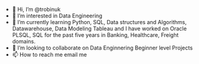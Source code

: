- 👋 Hi, I’m @trobinuk
- 👀 I’m interested in Data Engineering
- 🌱 I’m currently learning Python, SQL, Data structures and Algorithms, Datawarehouse, Data Modeling Tableau and I have worked on Oracle PLSQL, SQL for the past five years in Banking, Healthcare, Freight domains.
- 💞️ I’m looking to collaborate on Data Enginnering Beginner level Projects
- 📫 How to reach me email me

<!---
trobinuk/trobinuk is a ✨ special ✨ repository because its `README.md` (this file) appears on your GitHub profile.
You can click the Preview link to take a look at your changes.
--->
